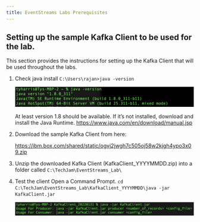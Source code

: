```yaml
---
title: EventStreams Labs Prerequisites
---
```


##	Setting up the sample Kafka Client to be used for the lab.

This section provides the instructions for setting up the Kafka Client that will be used throughout the labs.

1.	Check java install
    `C:\Users\rajan>java -version`

    ![](images/image-1.png)

    At least version 1.8 should be available.
    If it’s not installed, download and install the Java Runtime. https://www.java.com/en/download/manual.jsp

2.	Download the sample Kafka Client from here:  

    https://ibm.box.com/shared/static/ogvj2jwgh7c505oj58w2kjgh4ypo3x09.zip 
     
3.	Unzip the downloaded Kafka Client (KafkaClient_YYYYMMDD.zip) into a folder called 
    `C:\TechJam\EventStreams_Lab\`
4.	Test the client
    Open a Command Prompt.
    `cd C:\TechJam\EventStreams_Lab\KafkaClient_YYYYMMDD\java -jar KafkaClient.jar`

    ![](images/image-2.png)


